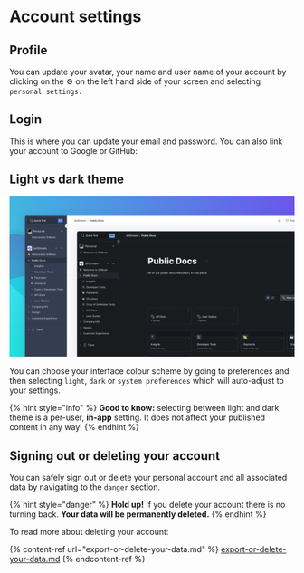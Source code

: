 # Account settings

## Profile <a href="your-personal-information" id="your-personal-information"></a>

You can update your avatar, your name and user name of your account by clicking on the ⚙ on the left hand side of your screen and selecting `personal settings.`

## Login <a href="setup-the-way-to-login-in-gitbook" id="setup-the-way-to-login-in-gitbook"></a>

This is where you can update your email and password. You can also link your account to Google or GitHub:

## Light vs dark theme

![](<../.gitbook/assets/Dark Light.png>)

You can choose your interface colour scheme by going to preferences and then selecting `light`, `dark` or `system preferences` which will auto-adjust to your settings.

{% hint style="info" %}
**Good to know:** selecting between light and dark theme is a per-user, **in-app** setting. It does not affect your published content in any way!
{% endhint %}

## Signing out or deleting your account

You can safely sign out or delete your personal account and all associated data by navigating to the `danger` section.

{% hint style="danger" %}
**Hold up!** If you delete your account there is no turning back. **Your data will be permanently deleted.**
{% endhint %}

To read more about deleting your account:

{% content-ref url="export-or-delete-your-data.md" %}
[export-or-delete-your-data.md](export-or-delete-your-data.md)
{% endcontent-ref %}
